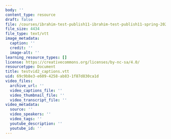 ```yaml
---
body: ''
content_type: resource
draft: false
file: /courses/ibrahim-test-publish11-ibrahim-test-publish11-spring-2023/testvid2_captions.vtt
file_size: 4434
file_type: text/vtt
image_metadata:
  caption: ''
  credit: ''
  image-alt: ''
learning_resource_types: []
license: https://creativecommons.org/licenses/by-nc-sa/4.0/
resourcetype: Document
title: testvid2_captions.vtt
uid: 69c9b8e3-e609-4258-ab83-1f87d830ca1d
video_files:
  archive_url: ''
  video_captions_file: ''
  video_thumbnail_file: ''
  video_transcript_file: ''
video_metadata:
  source: ''
  video_speakers: ''
  video_tags: ''
  youtube_description: ''
  youtube_id: ''
---
```

